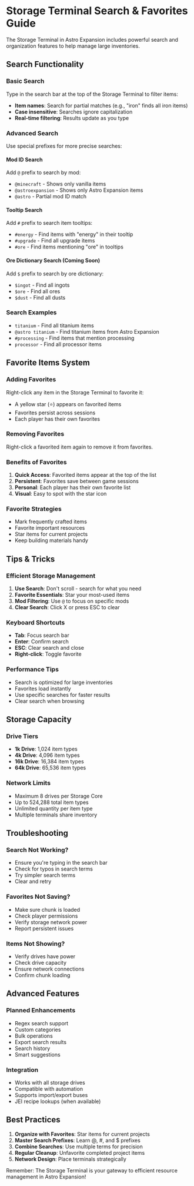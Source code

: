 # Storage Terminal Search & Favorites Guide

The Storage Terminal in Astro Expansion includes powerful search and organization features to help manage large inventories.

## Search Functionality

### Basic Search
Type in the search bar at the top of the Storage Terminal to filter items:
- **Item names**: Search for partial matches (e.g., "iron" finds all iron items)
- **Case insensitive**: Searches ignore capitalization
- **Real-time filtering**: Results update as you type

### Advanced Search
Use special prefixes for more precise searches:

#### Mod ID Search
Add `@` prefix to search by mod:
- `@minecraft` - Shows only vanilla items
- `@astroexpansion` - Shows only Astro Expansion items
- `@astro` - Partial mod ID match

#### Tooltip Search
Add `#` prefix to search item tooltips:
- `#energy` - Find items with "energy" in their tooltip
- `#upgrade` - Find all upgrade items
- `#ore` - Find items mentioning "ore" in tooltips

#### Ore Dictionary Search (Coming Soon)
Add `$` prefix to search by ore dictionary:
- `$ingot` - Find all ingots
- `$ore` - Find all ores
- `$dust` - Find all dusts

### Search Examples
- `titanium` - Find all titanium items
- `@astro titanium` - Find titanium items from Astro Expansion
- `#processing` - Find items that mention processing
- `processor` - Find all processor items

## Favorite Items System

### Adding Favorites
Right-click any item in the Storage Terminal to favorite it:
- A yellow star (⭐) appears on favorited items
- Favorites persist across sessions
- Each player has their own favorites

### Removing Favorites
Right-click a favorited item again to remove it from favorites.

### Benefits of Favorites
1. **Quick Access**: Favorited items appear at the top of the list
2. **Persistent**: Favorites save between game sessions
3. **Personal**: Each player has their own favorite list
4. **Visual**: Easy to spot with the star icon

### Favorite Strategies
- Mark frequently crafted items
- Favorite important resources
- Star items for current projects
- Keep building materials handy

## Tips & Tricks

### Efficient Storage Management
1. **Use Search**: Don't scroll - search for what you need
2. **Favorite Essentials**: Star your most-used items
3. **Mod Filtering**: Use `@` to focus on specific mods
4. **Clear Search**: Click X or press ESC to clear

### Keyboard Shortcuts
- **Tab**: Focus search bar
- **Enter**: Confirm search
- **ESC**: Clear search and close
- **Right-click**: Toggle favorite

### Performance Tips
- Search is optimized for large inventories
- Favorites load instantly
- Use specific searches for faster results
- Clear search when browsing

## Storage Capacity

### Drive Tiers
- **1k Drive**: 1,024 item types
- **4k Drive**: 4,096 item types
- **16k Drive**: 16,384 item types
- **64k Drive**: 65,536 item types

### Network Limits
- Maximum 8 drives per Storage Core
- Up to 524,288 total item types
- Unlimited quantity per item type
- Multiple terminals share inventory

## Troubleshooting

### Search Not Working?
- Ensure you're typing in the search bar
- Check for typos in search terms
- Try simpler search terms
- Clear and retry

### Favorites Not Saving?
- Make sure chunk is loaded
- Check player permissions
- Verify storage network power
- Report persistent issues

### Items Not Showing?
- Verify drives have power
- Check drive capacity
- Ensure network connections
- Confirm chunk loading

## Advanced Features

### Planned Enhancements
- Regex search support
- Custom categories
- Bulk operations
- Export search results
- Search history
- Smart suggestions

### Integration
- Works with all storage drives
- Compatible with automation
- Supports import/export buses
- JEI recipe lookups (when available)

## Best Practices

1. **Organize with Favorites**: Star items for current projects
2. **Master Search Prefixes**: Learn @, #, and $ prefixes
3. **Combine Searches**: Use multiple terms for precision
4. **Regular Cleanup**: Unfavorite completed project items
5. **Network Design**: Place terminals strategically

Remember: The Storage Terminal is your gateway to efficient resource management in Astro Expansion!